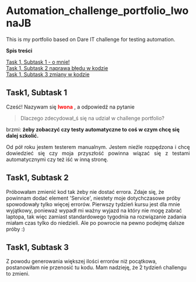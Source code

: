 <html>
<body>

<h1> Automation_challenge_portfolio_IwonaJB</h1>
<p>This is my portfolio based on Dare IT challenge for testing automation.</p>

<p><b>Spis treści</p></b>
<a href="#sub1">Task 1, Subtask 1 - o mnie!</a><br>
<a href="#sub2">Task 1, Subtask 2 naprawa błędu w kodzie</a><br>
<a href="#sub3">Task 1, Subtask 3 zmiany w kodzie</a><br>

<h2 id="sub1"> Task1, Subtask 1</h2>
<p>Cześć! Nazywam się <span style="color:red;"><b>Iwona</span></b>
, a odpowiedź na pytanie<br></p>
<blockquote cite="Pati">
Dlaczego zdecydował_ś się na udział w challenge portfolio?
</blockquote>

<p>brzmi: <b>żeby zobaczyć czy testy automatyczne to coś w czym chcę się dalej szkolić.</b></p>

<p align="justify">
  Od pół roku jestem testerem manualnym. Jestem nieźle rozpędzona i chcę dowiedzieć się czy moja przyszłość powinna wiązać się z testami automatycznymi czy też iść w inną stronę.
</p>

<h2 id="sub2"> Task1, Subtask 2</h2>
<p>Próbowałam zmienić kod tak żeby nie dostać errora. Zdaje się, że powinnam dodać element 'Service', niestety moje dotychczasowe próby spowodowały tylko więcej errorów. Pierwszy tydzień kursu jest dla mnie wyjątkowy, ponieważ wypadł mi ważny wyjazd na który nie mogę zabrać laptopa, tak więc zamiast standardowego tygodnia na rozwiązanie zadania miałam czas tylko do niedzieli. Ale po powrocie na pewno podejmę dalsze próby :)</p>

<h2 id="sub3"> Task1, Subtask 3</h2>
<p>Z powodu generowania większej ilości errorów niż pocątkowa, postanowiłam nie przenosić tu kodu. Mam nadzieję, że 2 tydzień challengu to zmieni.</p>

